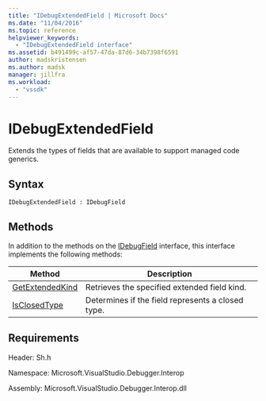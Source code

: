 ```yaml
---
title: "IDebugExtendedField | Microsoft Docs"
ms.date: "11/04/2016"
ms.topic: reference
helpviewer_keywords:
  - "IDebugExtendedField interface"
ms.assetid: b491499c-af57-47da-87d6-34b7398f6591
author: madskristensen
ms.author: madsk
manager: jillfra
ms.workload:
  - "vssdk"
---
```

# IDebugExtendedField
Extends the types of fields that are available to support managed code generics.

## Syntax

```
IDebugExtendedField : IDebugField
```

## Methods
 In addition to the methods on the [IDebugField](../../../extensibility/debugger/reference/idebugfield.md) interface, this interface implements the following methods:

|Method|Description|
|------------|-----------------|
|[GetExtendedKind](../../../extensibility/debugger/reference/idebugextendedfield-getextendedkind.md)|Retrieves the specified extended field kind.|
|[IsClosedType](../../../extensibility/debugger/reference/idebugextendedfield-isclosedtype.md)|Determines if the field represents a closed type.|

## Requirements
 Header: Sh.h

 Namespace: Microsoft.VisualStudio.Debugger.Interop

 Assembly: Microsoft.VisualStudio.Debugger.Interop.dll